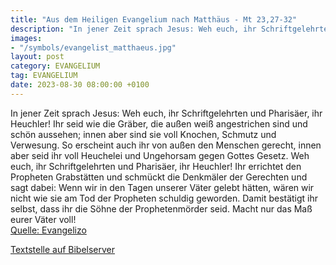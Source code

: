 ```yaml
---
title: "Aus dem Heiligen Evangelium nach Matthäus - Mt 23,27-32"
description: "In jener Zeit sprach Jesus: Weh euch, ihr Schriftgelehrten und Pharisäer, ihr Heuchler! Ihr seid wie die Gräber, die außen weiß angestrichen sind und schön aussehen; innen aber sind sie voll Knochen, Schmutz und Verwesung. So erscheint auch ihr von außen den Menschen gerecht, inn...."
images:
- "/symbols/evangelist_matthaeus.jpg"
layout: post
category: EVANGELIUM
tag: EVANGELIUM
date: 2023-08-30 08:00:00 +0100
---
```

In jener Zeit sprach Jesus: Weh euch, ihr Schriftgelehrten und Pharisäer, ihr Heuchler! Ihr seid wie die Gräber, die außen weiß angestrichen sind und schön aussehen; innen aber sind sie voll Knochen, Schmutz und Verwesung.
So erscheint auch ihr von außen den Menschen gerecht, innen aber seid ihr voll Heuchelei und Ungehorsam gegen Gottes Gesetz.<!--more-->
Weh euch, ihr Schriftgelehrten und Pharisäer, ihr Heuchler! Ihr errichtet den Propheten Grabstätten und schmückt die Denkmäler der Gerechten
und sagt dabei: Wenn wir in den Tagen unserer Väter gelebt hätten, wären wir nicht wie sie am Tod der Propheten schuldig geworden.
Damit bestätigt ihr selbst, dass ihr die Söhne der Prophetenmörder seid.
Macht nur das Maß eurer Väter voll!<br>
[Quelle: Evangelizo](https://evangeliumtagfuertag.org/DE/gospel)

[Textstelle auf Bibelserver](https://www.bibleserver.com/EU/Matthäus23,27-32)
